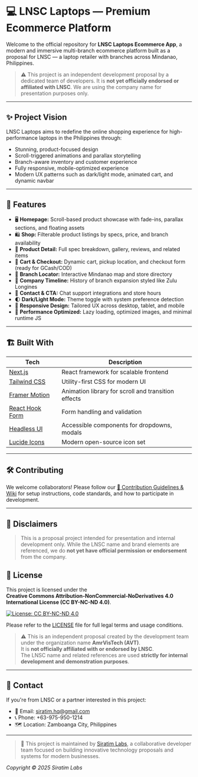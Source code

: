 # 💻 LNSC Laptops — Premium Ecommerce Platform

Welcome to the official repository for **LNSC Laptops Ecommerce App**, a modern and immersive multi-branch ecommerce platform built as a proposal for LNSC — a laptop retailer with branches across Mindanao, Philippines.

> ⚠️ This project is an independent development proposal by a dedicated team of developers. It is **not yet officially endorsed or affiliated with LNSC**. We are using the company name for presentation purposes only.

---

## ✨ Project Vision

LNSC Laptops aims to redefine the online shopping experience for high-performance laptops in the Philippines through:
- Stunning, product-focused design
- Scroll-triggered animations and parallax storytelling
- Branch-aware inventory and customer experience
- Fully responsive, mobile-optimized experience
- Modern UX patterns such as dark/light mode, animated cart, and dynamic navbar

---

## 🧩 Features

- 🖥️ **Homepage:** Scroll-based product showcase with fade-ins, parallax sections, and floating assets  
- 🛍️ **Shop:** Filterable product listings by specs, price, and branch availability  
- 📄 **Product Detail:** Full spec breakdown, gallery, reviews, and related items  
- 🛒 **Cart & Checkout:** Dynamic cart, pickup location, and checkout form (ready for GCash/COD)  
- 📍 **Branch Locator:** Interactive Mindanao map and store directory  
- 📖 **Company Timeline:** History of branch expansion styled like Zulu Longines  
- 💬 **Contact & CTA:** Chat support integrations and store hours  
- 🌓 **Dark/Light Mode:** Theme toggle with system preference detection  
- 📱 **Responsive Design:** Tailored UX across desktop, tablet, and mobile  
- 🎯 **Performance Optimized:** Lazy loading, optimized images, and minimal runtime JS  

---

## 🏗️ Built With

| Tech | Description |
|------|-------------|
| [Next.js](https://nextjs.org) | React framework for scalable frontend |
| [Tailwind CSS](https://tailwindcss.com) | Utility-first CSS for modern UI |
| [Framer Motion](https://www.framer.com/motion/) | Animation library for scroll and transition effects |
| [React Hook Form](https://react-hook-form.com/) | Form handling and validation |
| [Headless UI](https://headlessui.dev/) | Accessible components for dropdowns, modals |
| [Lucide Icons](https://lucide.dev/) | Modern open-source icon set |

---

## 🛠️ Contributing

We welcome collaborators! Please follow our [📘 Contribution Guidelines & Wiki](https://github.com/AmrVisTech/lnsc-ecommerce/wiki/Getting-Started-&-Contributing) for setup instructions, code standards, and how to participate in development.

---

## 📣 Disclaimers

> This is a proposal project intended for presentation and internal development only.
> While the LNSC name and brand elements are referenced, we do **not yet have official permission or endorsement** from the company.

## 📄 License

This project is licensed under the  
**Creative Commons Attribution-NonCommercial-NoDerivatives 4.0 International License (CC BY-NC-ND 4.0)**.

[![License: CC BY-NC-ND 4.0](https://img.shields.io/badge/License-CC--BY--NC--ND%204.0-lightgrey.svg)](https://creativecommons.org/licenses/by-nc-nd/4.0/)

Please refer to the [LICENSE](./LICENSE) file for full legal terms and usage conditions.

> ⚠️ This is an independent proposal created by the development team under the organization name **AmrVisTech (AVT)**.  
> It is **not officially affiliated with or endorsed by LNSC**.  
> The LNSC name and related references are used **strictly for internal development and demonstration purposes**.

---

## 🤝 Contact

If you're from LNSC or a partner interested in this project:

* 📧 Email: [siratim.hq@gmail.com](mailto:siratim.hq@gmail.com)
* 📞 Phone: +63-975-950-1214
* 🗺️ Location: Zamboanga City, Philippines

---
> 🚀 This project is maintained by [Siratim Labs](https://github.com/siratimlabs), a collaborative developer team focused on building innovative technology proposals and systems for modern businesses.

*Copyright © 2025 Siratim Labs*
